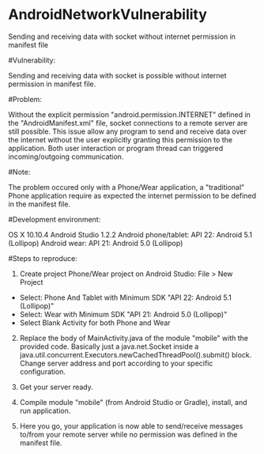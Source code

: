 # AndroidNetworkVulnerability
Sending and receiving data with socket without internet permission in manifest file

#Vulnerability:

Sending and receiving data with socket is possible without internet permission in manifest file.

#Problem:

Without the explicit permission "android.permission.INTERNET" defined in the "AndroidManifest.xml" file, socket connections to a remote server are still possible. This issue allow any program to send and receive data over the internet without the user explicitly granting this permission to the application. Both user interaction or program thread can triggered incoming/outgoing communication.

#Note:

The problem occured only with a Phone/Wear application, a "traditional" Phone application require as expected the internet permission to be defined in the manifest file. 

#Development environment:

OS X 10.10.4
Android Studio 1.2.2
Android phone/tablet: API 22: Android 5.1 (Lollipop)
Android wear: API 21: Android 5.0 (Lollipop)

#Steps to reproduce:

1) Create project Phone/Wear project on Android Studio:
File > New Project
- Select: Phone And Tablet with Minimum SDK "API 22: Android 5.1 (Lollipop)"
- Select: Wear with Minimum SDK "API 21: Android 5.0 (Lollipop)"
- Select Blank Activity for both Phone and Wear

2) Replace the body of MainActivity.java of the module "mobile" with the provided code.
Basically just a java.net.Socket inside a java.util.concurrent.Executors.newCachedThreadPool().submit() block.
Change server address and port according to your specific configuration.

3) Get your server ready.

4) Compile module "mobile" (from Android Studio or Gradle), install, and run application.

5) Here you go, your application is now able to send/receive messages to/from your remote server while no permission was defined in the manifest file.

